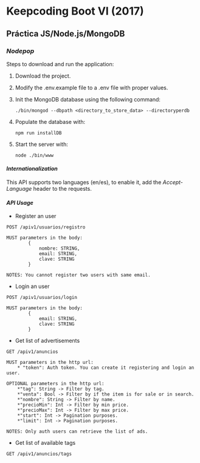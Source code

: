 # Keepcoding Boot VI (2017)

## Práctica JS/Node.js/MongoDB

###  _Nodepop_

Steps to download and run the application:

1. Download the project.


2. Modify the .env.example file to a .env file with proper values.
3. Init the MongoDB database using the following command:

    `./bin/mongod --dbpath <directory_to_store_data> --directoryperdb`
    
4. Populate the database with:

    `npm run installDB`
    
5. Start the server with:

    `node ./bin/www`

#### _Internationalization_
This API supports two languages (en/es), to enable it, add the _Accept-Language_ header to the requests.

#### _API Usage_

* Register an user
````
POST /apiv1/usuarios/registro

MUST parameters in the body:
        {
            nombre: STRING, 
            email: STRING, 
            clave: STRING
        }

NOTES: You cannot register two users with same email.
````
* Login an user
````
POST /apiv1/usuarios/login

MUST parameters in the body:
        {
            email: STRING,
            clave: STRING
        }
````
* Get list of advertisements
````
GET /apiv1/anuncios

MUST parameters in the http url:
    * "token": Auth token. You can create it registering and login an user.

OPTIONAL parameters in the http url:
    *"tag": String -> Filter by tag.
    *"venta": Bool -> Filter by if the item is for sale or in search.
    *"nombre": String -> Filter by name.
    *"precioMin": Int -> Filter by min price.
    *"precioMax": Int -> Filter by max price.
    *"start": Int -> Pagination purposes.
    *"limit": Int -> Pagination purposes.
    
NOTES: Only auth users can retrieve the list of ads.
````
* Get list of available tags
````
GET /apiv1/anuncios/tags
````

